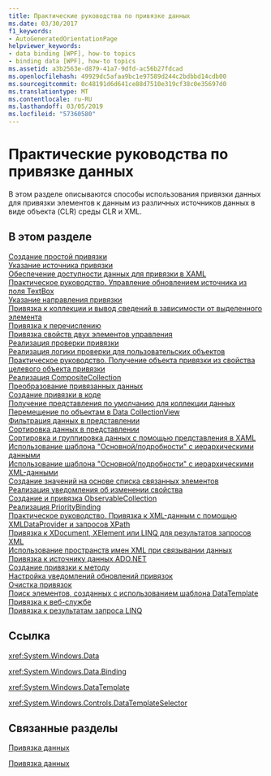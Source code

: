 ```yaml
---
title: Практические руководства по привязке данных
ms.date: 03/30/2017
f1_keywords:
- AutoGeneratedOrientationPage
helpviewer_keywords:
- data binding [WPF], how-to topics
- binding data [WPF], how-to topics
ms.assetid: a3b2563e-d879-41a7-9dfd-ac56b27fdcad
ms.openlocfilehash: 49929dc5afaa9bc1e97589d244c2bdbbd14cdb00
ms.sourcegitcommit: 0c48191d6d641ce88d7510e319cf38c0e35697d0
ms.translationtype: MT
ms.contentlocale: ru-RU
ms.lasthandoff: 03/05/2019
ms.locfileid: "57360580"
---
```

# <a name="data-binding-how-to-topics"></a>Практические руководства по привязке данных
В этом разделе описываются способы использования привязки данных для привязки элементов к данным из различных источников данных в виде объекта (CLR) среды CLR и XML.  
  
## <a name="in-this-section"></a>В этом разделе  
 [Создание простой привязки](how-to-create-a-simple-binding.md)  
 [Указание источника привязки](how-to-specify-the-binding-source.md)  
 [Обеспечение доступности данных для привязки в XAML](how-to-make-data-available-for-binding-in-xaml.md)  
 [Практическое руководство. Управление обновлением источника из поля TextBox](how-to-control-when-the-textbox-text-updates-the-source.md)  
 [Указание направления привязки](how-to-specify-the-direction-of-the-binding.md)  
 [Привязка к коллекции и вывод сведений в зависимости от выделенного элемента](how-to-bind-to-a-collection-and-display-information-based-on-selection.md)  
 [Привязка к перечислению](how-to-bind-to-an-enumeration.md)  
 [Привязка свойств двух элементов управления](how-to-bind-the-properties-of-two-controls.md)  
 [Реализация проверки привязки](how-to-implement-binding-validation.md)  
 [Реализация логики проверки для пользовательских объектов](how-to-implement-validation-logic-on-custom-objects.md)  
 [Практическое руководство. Получение объекта привязки из свойства целевого объекта привязки](how-to-get-the-binding-object-from-a-bound-target-property.md)  
 [Реализация CompositeCollection](how-to-implement-a-compositecollection.md)  
 [Преобразование привязанных данных](how-to-convert-bound-data.md)  
 [Создание привязки в коде](how-to-create-a-binding-in-code.md)  
 [Получение представления по умолчанию для коллекции данных](how-to-get-the-default-view-of-a-data-collection.md)  
 [Перемещение по объектам в Data CollectionView](how-to-navigate-through-the-objects-in-a-data-collectionview.md)  
 [Фильтрация данных в представлении](how-to-filter-data-in-a-view.md)  
 [Сортировка данных в представлении](how-to-sort-data-in-a-view.md)  
 [Сортировка и группировка данных с помощью представления в XAML](how-to-sort-and-group-data-using-a-view-in-xaml.md)  
 [Использование шаблона "Основной/подробности" с иерархическими данными](how-to-use-the-master-detail-pattern-with-hierarchical-data.md)  
 [Использование шаблона "Основной/подробности" с иерархическими XML-данными](how-to-use-the-master-detail-pattern-with-hierarchical-xml-data.md)  
 [Создание значений на основе списка связанных элементов](how-to-produce-a-value-based-on-a-list-of-bound-items.md)  
 [Реализация уведомления об изменении свойства](how-to-implement-property-change-notification.md)  
 [Создание и привязка ObservableCollection](how-to-create-and-bind-to-an-observablecollection.md)  
 [Реализация PriorityBinding](how-to-implement-prioritybinding.md)  
 [Практическое руководство. Привязка к XML-данным с помощью XMLDataProvider и запросов XPath](how-to-bind-to-xml-data-using-an-xmldataprovider-and-xpath-queries.md)  
 [Привязка к XDocument, XElement или LINQ для результатов запросов XML](how-to-bind-to-xdocument-xelement-or-linq-for-xml-query-results.md)  
 [Использование пространств имен XML при связывании данных](how-to-use-xml-namespaces-in-data-binding.md)  
 [Привязка к источнику данных ADO.NET](how-to-bind-to-an-ado-net-data-source.md)  
 [Создание привязки к методу](how-to-bind-to-a-method.md)  
 [Настройка уведомлений обновлений привязок](how-to-set-up-notification-of-binding-updates.md)  
 [Очистка привязок](how-to-clear-bindings.md)  
 [Поиск элементов, созданных с использованием шаблона DataTemplate](how-to-find-datatemplate-generated-elements.md)  
 [Привязка к веб-службе](how-to-bind-to-a-web-service.md)  
 [Привязка к результатам запроса LINQ](how-to-bind-to-the-results-of-a-linq-query.md)  
  
## <a name="reference"></a>Ссылка  
 <xref:System.Windows.Data>  
  
 <xref:System.Windows.Data.Binding>  
  
 <xref:System.Windows.DataTemplate>  
  
 <xref:System.Windows.Controls.DataTemplateSelector>  
  
## <a name="related-sections"></a>Связанные разделы  
 [Привязка данных](data-binding-wpf.md)  
  
 [Привязка данных](../advanced/optimizing-performance-data-binding.md)
